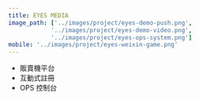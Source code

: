 ```yaml
---
title: EYES MEDIA
image_path: ['../images/project/eyes-demo-push.png',
			'../images/project/eyes-demo-video.png',
			'../images/project/eyes-ops-system.png']
mobile: '../images/project/eyes-weixin-game.png'
---
```

-   販賣機平台
-   互動式註冊
-   OPS 控制台